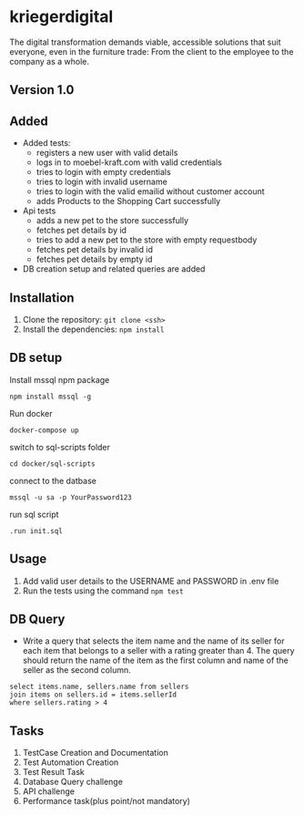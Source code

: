# kriegerdigital

The digital transformation demands viable, accessible solutions that suit everyone, even in the furniture trade: From the client to the employee to the company as a whole.

## Version 1.0

## Added

- Added tests:
  - registers a new user with valid details
  - logs in to moebel-kraft.com with valid credentials
  - tries to login with empty credentials
  - tries to login with invalid username
  - tries to login with the valid emailid without customer account
  - adds Products to the Shopping Cart successfully
- Api tests
  - adds a new pet to the store successfully
  - fetches pet details by id
  - tries to add a new pet to the store with empty requestbody
  - fetches pet details by invalid id
  - fetches pet details by empty id
- DB creation setup and related queries are added

## Installation

1. Clone the repository: `git clone <ssh>`
2. Install the dependencies: `npm install`

## DB setup

Install mssql npm package

```
npm install mssql -g

```

Run docker

```
docker-compose up

```

switch to sql-scripts folder

```
cd docker/sql-scripts
```

connect to the datbase

```
mssql -u sa -p YourPassword123
```

run sql script

```
.run init.sql

```

## Usage

1. Add valid user details to the USERNAME and PASSWORD in .env file
2. Run the tests using the command `npm test`

## DB Query

- Write a query that selects the item name and the name of its seller for each item that
  belongs to a seller with a rating greater than 4. The query should return the name of the
  item as the first column and name of the seller as the second column.

```
select items.name, sellers.name from sellers
join items on sellers.id = items.sellerId
where sellers.rating > 4

```

## Tasks

1. TestCase Creation and Documentation
2. Test Automation Creation
3. Test Result Task
4. Database Query challenge
5. API challenge
6. Performance task(plus point/not mandatory)
